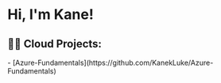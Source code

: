 <h1>Hi, I'm Kane!

<h2>👨‍💻 Cloud Projects:</h2>
- [Azure-Fundamentals](https://github.com/KanekLuke/Azure-Fundamentals)
